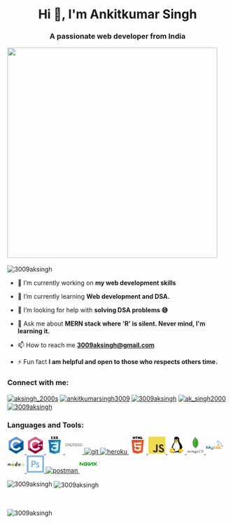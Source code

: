 <h1 align="center">Hi 👋, I'm Ankitkumar Singh</h1>
<h3 align="center">A passionate web developer from India </h3>


<img  src="https://giphy.com/embed/u2pmTWUi0MXjyrMaVj" width="480" height="480" frameBorder="0" class="giphy-embed" align="centre"/>
<!-- https://raw.githubusercontent.com/sailikhithk/sailikhithk/master/welcome-1.gif -->
<!-- <iframe src="https://giphy.com/embed/u2pmTWUi0MXjyrMaVj" width="480" height="480" frameBorder="0" class="giphy-embed" allowFullScreen></iframe><p><a href="https://giphy.com/gifs/CapgeminiIndia-coding-techchallenge2020-techchallenge-u2pmTWUi0MXjyrMaVj">via GIPHY</a></p> -->
<p align="left"> <img src="https://komarev.com/ghpvc/?username=3009aksingh&label=Profile%20views&color=0e75b6&style=flat" alt="3009aksingh" /> </p>

- 🔭 I’m currently working on **my web development skills**

- 🌱 I’m currently learning **Web development and DSA.**

- 🤝 I’m looking for help with **solving DSA problems 😅**

<!-- - 👨‍💻 All of my projects are available at [3009aksingh.github.io](3009aksingh.github.io) -->

- 💬 Ask me about **MERN stack where 'R' is silent. Never mind, I'm learning it.**

- 📫 How to reach me **3009aksingh@gmail.com**
<!-- 
- 📄 Know about my experiences [a.com](a.com) -->

- ⚡ Fun fact **I am helpful and open to those who respects others time.**

<h3 align="left">Connect with me:</h3>
<p align="left">
<a href="https://twitter.com/aksingh_2000" target="blank"><img align="center" src="https://raw.githubusercontent.com/rahuldkjain/github-profile-readme-generator/master/src/images/icons/Social/twitter.svg" alt="aksingh_2000s" height="30" width="40" /></a>
<a href="https://linkedin.com/in/ankitkumarsingh3009" target="blank"><img align="center" src="https://raw.githubusercontent.com/rahuldkjain/github-profile-readme-generator/master/src/images/icons/Social/linked-in-alt.svg" alt="ankitkumarsingh3009" height="30" width="40" /></a>
<a href="https://fb.com/3009aksingh" target="blank"><img align="center" src="https://raw.githubusercontent.com/rahuldkjain/github-profile-readme-generator/master/src/images/icons/Social/facebook.svg" alt="3009aksingh" height="30" width="40" /></a>
<a href="https://instagram.com/ak_singh2000" target="blank"><img align="center" src="https://raw.githubusercontent.com/rahuldkjain/github-profile-readme-generator/master/src/images/icons/Social/instagram.svg" alt="ak_singh2000" height="30" width="40" /></a>
<a href="https://www.hackerrank.com/3009aksingh" target="blank"><img align="center" src="https://raw.githubusercontent.com/rahuldkjain/github-profile-readme-generator/master/src/images/icons/Social/hackerrank.svg" alt="3009aksingh" height="30" width="40" /></a>
</p>


<h3 align="left">Languages and Tools:</h3>
<p align="left"> <a href="https://www.cprogramming.com/" target="_blank"> <img src="https://raw.githubusercontent.com/devicons/devicon/master/icons/c/c-original.svg" alt="c" width="40" height="40"/> </a> <a href="https://www.w3schools.com/cpp/" target="_blank"> <img src="https://raw.githubusercontent.com/devicons/devicon/master/icons/cplusplus/cplusplus-original.svg" alt="cplusplus" width="40" height="40"/> </a> <a href="https://www.w3schools.com/css/" target="_blank"> <img src="https://raw.githubusercontent.com/devicons/devicon/master/icons/css3/css3-original-wordmark.svg" alt="css3" width="40" height="40"/> </a> <a href="https://expressjs.com" target="_blank"> <img src="https://raw.githubusercontent.com/devicons/devicon/master/icons/express/express-original-wordmark.svg" alt="express" width="40" height="40"/> </a> <a href="https://git-scm.com/" target="_blank"> <img src="https://www.vectorlogo.zone/logos/git-scm/git-scm-icon.svg" alt="git" width="40" height="40"/> </a> <a href="https://heroku.com" target="_blank"> <img src="https://www.vectorlogo.zone/logos/heroku/heroku-icon.svg" alt="heroku" width="40" height="40"/> </a> <a href="https://www.w3.org/html/" target="_blank"> <img src="https://raw.githubusercontent.com/devicons/devicon/master/icons/html5/html5-original-wordmark.svg" alt="html5" width="40" height="40"/> </a> <a href="https://developer.mozilla.org/en-US/docs/Web/JavaScript" target="_blank"> <img src="https://raw.githubusercontent.com/devicons/devicon/master/icons/javascript/javascript-original.svg" alt="javascript" width="40" height="40"/> </a> <a href="https://www.linux.org/" target="_blank"> <img src="https://raw.githubusercontent.com/devicons/devicon/master/icons/linux/linux-original.svg" alt="linux" width="40" height="40"/> </a> <a href="https://www.mongodb.com/" target="_blank"> <img src="https://raw.githubusercontent.com/devicons/devicon/master/icons/mongodb/mongodb-original-wordmark.svg" alt="mongodb" width="40" height="40"/> </a> <a href="https://www.mysql.com/" target="_blank"> <img src="https://raw.githubusercontent.com/devicons/devicon/master/icons/mysql/mysql-original-wordmark.svg" alt="mysql" width="40" height="40"/> </a> <a href="https://nodejs.org" target="_blank"> <img src="https://raw.githubusercontent.com/devicons/devicon/master/icons/nodejs/nodejs-original-wordmark.svg" alt="nodejs" width="40" height="40"/> </a> <a href="https://www.photoshop.com/en" target="_blank"> <img src="https://raw.githubusercontent.com/devicons/devicon/master/icons/photoshop/photoshop-line.svg" alt="photoshop" width="40" height="40"/> </a> <a href="https://postman.com" target="_blank"> <img src="https://www.vectorlogo.zone/logos/getpostman/getpostman-icon.svg" alt="postman" width="40" height="40"/> </a>
<a href="https://www.nginx.com" target="_blank"><img src="https://raw.githubusercontent.com/devicons/devicon/master/icons/nginx/nginx-original.svg" alt="nginx" width="40" height="40"/> </a></p>

<p><img align="left" src="https://github-readme-stats.vercel.app/api/top-langs?username=3009aksingh&show_icons=true&locale=en&layout=compact" alt="3009aksingh" /></p>

<p>&nbsp;<img align="center" src="https://github-readme-stats.vercel.app/api?username=3009aksingh&show_icons=true&locale=en" alt="3009aksingh" /></p>
<br />
<p><img align="center" src="https://github-readme-streak-stats.herokuapp.com/?user=3009aksingh&" alt="3009aksingh" /></p>
